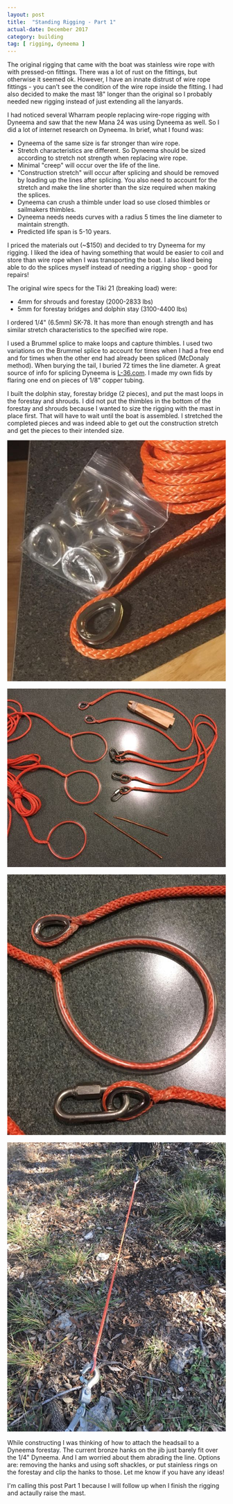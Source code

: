 ```yaml
---
layout: post
title:  "Standing Rigging - Part 1"
actual-date: December 2017
category: building
tag: [ rigging, dyneema ]
---
```


The original rigging that came with the boat was stainless wire rope with with pressed-on fittings. There was a lot of rust on the fittings, but otherwise it seemed ok. However, I have an innate distrust of wire rope fittings - you can't see the condition of the wire rope inside the fitting. I had also decided to make the mast 18" longer than the original so I probably needed new rigging instead of just extending all the lanyards.

I had noticed several Wharram people replacing wire-rope rigging with Dyneema and saw that the new Mana 24 was using Dyneema as well. So I did a lot of internet research on Dyneema. In brief, what I found was:

* Dyneema of the same size is far stronger than wire rope.
* Stretch characteristics are different. So Dyneema should be sized according to stretch not strength when replacing wire rope.
* Minimal "creep" will occur over the life of the line.
* "Construction stretch" will occur after splicing and should be removed by loading up the lines after splicing. You also need to account for the stretch and make the line shorter than the size required when making the splices.
* Dyneema can crush a thimble under load so use closed thimbles or sailmakers thimbles.
* Dyneema needs needs curves with a radius 5 times the line diameter to maintain strength.
* Predicted life span is 5-10 years.

I priced the materials out (~$150) and decided to try Dyneema for my rigging. I liked the idea of having something that would be easier to coil and store than wire rope when I was transporting the boat. I also liked being able to do the splices myself instead of needing a rigging shop - good for repairs!

The original wire specs for the Tiki 21 (breaking load) were:

  * 4mm for shrouds and forestay (2000-2833 lbs)
  * 5mm for forestay bridges and dolphin stay (3100-4400 lbs)

I ordered 1/4" (6.5mm) SK-78. It has more than enough strength and has similar stretch characteristics to the specified wire rope.

I used a Brummel splice to make loops and capture thimbles. I used two variations on the Brummel splice to account for times when I had a free end and for times when the other end had already been spliced (McDonaly method). When burying the tail, I buried 72 times the line diameter. A great source of info for splicing Dyneema is [L-36.com](http://l-36.com). I made my own fids by flaring one end on pieces of 1/8" copper tubing.

I built the dolphin stay, forestay bridge (2 pieces), and put the mast loops in the forestay and shrouds. I did not put the thimbles in the bottom of the forestay and shrouds because I wanted to size the rigging with the mast in place first. That will have to wait until the boat is assembled. I stretched the completed pieces and was indeed able to get out the construction stretch and get the pieces to their intended size.

![Rigging Supplies](/assets/images/rigging-supplies.jpg)

![Rigging](/assets/images/rigging.jpg)

![Loops](/assets/images/rigging-loops.jpg)

![Removing Construction Stretch](/assets/images/rigging-stretch.jpg)

While constructing I was thinking of how to attach the headsail to a Dyneema forestay. The current bronze hanks on the jib just barely fit over the 1/4" Dyneema. And I am worried about them abrading the line. Options are: removing the hanks and using soft shackles, or put stainless rings on the forestay and clip the hanks to those. Let me know if you have any ideas!

I'm calling this post Part 1 because I will follow up when I finish the rigging and actaully raise the mast.
